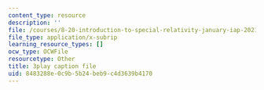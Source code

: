 ```yaml
---
content_type: resource
description: ''
file: /courses/8-20-introduction-to-special-relativity-january-iap-2021/8483288e0c9b5b24beb9c4d3639b4170_uMc-j5aQTH8.vtt
file_type: application/x-subrip
learning_resource_types: []
ocw_type: OCWFile
resourcetype: Other
title: 3play caption file
uid: 8483288e-0c9b-5b24-beb9-c4d3639b4170
---
```

